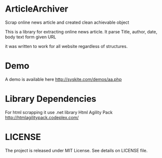 # ArticleArchiver
Scrap online news article and created clean achievable object

This is a library for extracting online news article. It parse Title, author, date, body text form given URL

it was written to work for all website regardless of structures. 

Demo
===================
A demo is available here 
http://syskite.com/demos/aa.php


Library Dependencies
====================
For html scrapping it use .net library Html Agility Pack 
http://htmlagilitypack.codeplex.com/

LICENSE
====================
The project is released under MIT License. See details on LICENSE file.
